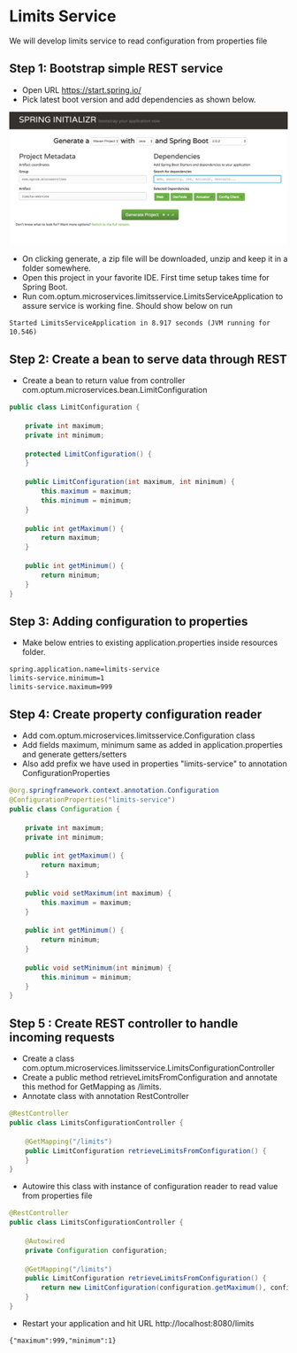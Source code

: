 # Limits Service

We will develop limits service to read configuration from properties file

## Step 1: Bootstrap simple REST service
* Open URL https://start.spring.io/
* Pick latest boot version and add dependencies as shown below.

![spring-initializer-limits-service](../images/spring-initializer-limits-service.png)

* On clicking generate, a zip file will be downloaded, unzip and keep it in a folder somewhere.
* Open this project in your favorite IDE. First time setup takes time for Spring Boot.
* Run com.optum.microservices.limitsservice.LimitsServiceApplication to assure service is working fine.
Should show below on run
```
Started LimitsServiceApplication in 8.917 seconds (JVM running for 10.546)
```

## Step 2: Create a bean to serve data through REST

* Create a bean to return value from controller com.optum.microservices.bean.LimitConfiguration

```java
public class LimitConfiguration {

    private int maximum;
    private int minimum;

    protected LimitConfiguration() {
    }

    public LimitConfiguration(int maximum, int minimum) {
        this.maximum = maximum;
        this.minimum = minimum;
    }

    public int getMaximum() {
        return maximum;
    }

    public int getMinimum() {
        return minimum;
    }
}
```

## Step 3: Adding configuration to properties

* Make below entries to existing application.properties inside resources folder.
```
spring.application.name=limits-service
limits-service.minimum=1
limits-service.maximum=999

```

## Step 4: Create property configuration reader

* Add com.optum.microservices.limitsservice.Configuration class
* Add fields maximum, minimum same as added in application.properties and generate getters/setters
* Also add prefix we have used in properties "limits-service" to annotation ConfigurationProperties

```java
@org.springframework.context.annotation.Configuration
@ConfigurationProperties("limits-service")
public class Configuration {

    private int maximum;
    private int minimum;

    public int getMaximum() {
        return maximum;
    }

    public void setMaximum(int maximum) {
        this.maximum = maximum;
    }

    public int getMinimum() {
        return minimum;
    }

    public void setMinimum(int minimum) {
        this.minimum = minimum;
    }
}
```

## Step 5 : Create REST controller to handle incoming requests
* Create a class com.optum.microservices.limitsservice.LimitsConfigurationController
* Create a public method retrieveLimitsFromConfiguration and annotate this method for GetMapping as /limits.
* Annotate class with annotation RestController
    
```java
@RestController
public class LimitsConfigurationController {

    @GetMapping("/limits")
    public LimitConfiguration retrieveLimitsFromConfiguration() {
    }
}
```
* Autowire this class with instance of configuration reader to read value from properties file

```java
@RestController
public class LimitsConfigurationController {

    @Autowired
    private Configuration configuration;

    @GetMapping("/limits")
    public LimitConfiguration retrieveLimitsFromConfiguration() {
        return new LimitConfiguration(configuration.getMaximum(), configuration.getMinimum());
    }
}
```

* Restart your application and hit URL http://localhost:8080/limits
```console
{"maximum":999,"minimum":1}
```
